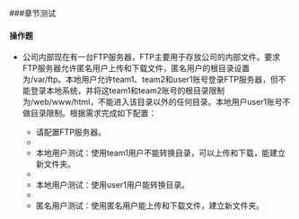 ###章节测试

#### 操作题 

- 公司内部现在有一台FTP服务器，FTP主要用于存放公司的内部文件。要求FTP服务器允许匿名用户上传和下载文件，匿名用户的根目录设置为/var/ftp。本地用户允许team1、team2和user1账号登录FTP服务器，但不能登录本地系统，并将这team1和team2账号的根目录限制为/web/www/html，不能进入该目录以外的任何目录。本地用户user1账号不做目录限制。根据需求完成如下配置：

  - 请配置FTP服务器。
  - 
  - 本地用户测试：使用team1用户不能转换目录，可以上传和下载，能建立新文件夹。
  - 
  - 本地用户测试：使用user1用户能转换目录。
  - 
  - 匿名用户测试：使用匿名用户能上传和下载文件，建立新文件夹。